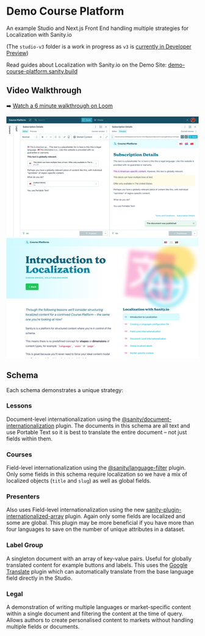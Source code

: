 # Demo Course Platform

An example Studio and Next.js Front End handling multiple strategies for Localization with Sanity.io

(The `studio-v3` folder is a work in progress as `v3` is [currently in Developer Preview](https://beta.sanity.io/))

Read guides about Localization with Sanity.io on the Demo Site: [demo-course-platform.sanity.build](https://demo-course-platform.sanity.build/)

## Video Walkthrough

➡️ [Watch a 6 minute walkthrough on Loom](https://www.loom.com/share/38426f7e33ce45bcab9c19eaeec10809)

![Course Platform Studio](./img/course-platform-studio.png)
![Course Platform Website](./img/course-platform-website.png)

## Schema

Each schema demonstrates a unique strategy:

### Lessons

Document-level internationalization using the [@sanity/document-internationalization](https://www.npmjs.com/package/@sanity/document-internationalization) plugin. The documents in this schema are all text and use Portable Text so it is best to translate the entire document – not just fields within them.

### Courses

Field-level internationalization using the [@sanity/language-filter](https://www.npmjs.com/package/@sanity/language-filter) plugin. Only some fields in this schema require localization so we have a mix of localized objects (`title` and `slug`) as well as global fields.

### Presenters

Also uses Field-level internationalization using the new [sanity-plugin-internationalized-array](https://www.npmjs.com/package/sanity-plugin-internationalized-array) plugin. Again only some fields are localized and some are global. This plugin may be more beneficial if you have more than four languages to save on the number of unique attributes in a dataset.

### Label Group

A singleton document with an array of key-value pairs. Useful for globally translated content for example buttons and labels. This uses the [Google Translate](https://www.sanity.io/plugins/sanity-plugin-google-translate) plugin which can automatically translate from the base language field directly in the Studio.

### Legal

A demonstration of writing multiple languages or market-specific content within a single document and filtering the content at the time of query. Allows authors to create personalised content to markets without handling multiple fields or documents.
